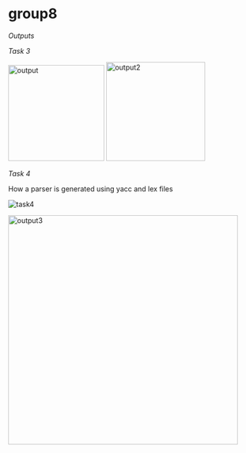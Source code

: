 # group8
*Outputs*

*Task 3*

<img width="194" alt="output" src="https://github.com/lynne-20/group8/assets/147532078/1fb6d9ce-8579-49e9-ac00-b9a695ffbedc">

<img width="200" alt="output2" src="https://github.com/lynne-20/group8/assets/147532078/5b7a59bf-290a-4393-a768-d3c64581bb88">


*Task 4*

How a parser is generated using yacc and lex files

![task4](https://github.com/lynne-20/group8/assets/147532078/aee318ec-5e98-4501-b050-8e7968f65bf6)



<img width="464" alt="output3" src="https://github.com/lynne-20/group8/assets/147532078/29652b19-15d1-4b6d-a33d-86c3f5bcf091">


